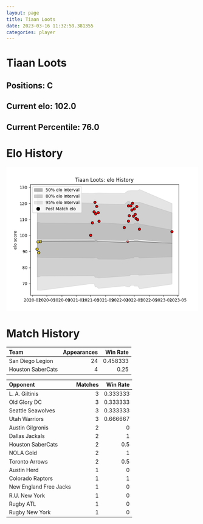 ```yaml
---  
layout: page  
title: Tiaan Loots  
date: 2023-03-16 11:32:59.381355  
categories: player  
---
```

# Tiaan Loots

## Positions: C

## Current elo: 102.0

## Current Percentile: 76.0

# Elo History


![elo history](history_TiaanLoots.png)
# Match History


| Team              |   Appearances |   Win Rate |
|:------------------|--------------:|-----------:|
| San Diego Legion  |            24 |   0.458333 |
| Houston SaberCats |             4 |   0.25     |

| Opponent               |   Matches |   Win Rate |
|:-----------------------|----------:|-----------:|
| L. A. Giltinis         |         3 |   0.333333 |
| Old Glory DC           |         3 |   0.333333 |
| Seattle Seawolves      |         3 |   0.333333 |
| Utah Warriors          |         3 |   0.666667 |
| Austin Gilgronis       |         2 |   0        |
| Dallas Jackals         |         2 |   1        |
| Houston SaberCats      |         2 |   0.5      |
| NOLA Gold              |         2 |   1        |
| Toronto Arrows         |         2 |   0.5      |
| Austin Herd            |         1 |   0        |
| Colorado Raptors       |         1 |   1        |
| New England Free Jacks |         1 |   0        |
| R.U. New York          |         1 |   0        |
| Rugby ATL              |         1 |   0        |
| Rugby New York         |         1 |   0        |